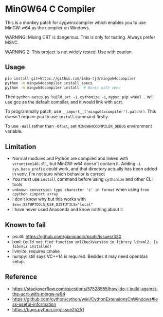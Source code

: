 # MinGW64 C Compiler

This is a monkey patch for cygwinccompiler which enables you to use MinGW-w64 as the compiler on Windows.

WARNING: Mixing CRT is dangerous. This is only for testing. Always prefer MSVC.

WARNING 2: This project is not widely tested. Use with caution.

## Usage

```bash
pip install git+https://github.com/imba-tjd/mingw64ccompiler
python -m mingw64ccompiler install_specs
python -m mingw64ccompiler install  # Works with venv
```

Then `python setup.py build_ext -i`, `cythonize -i`, `mypyc`, `pip wheel .` will use gcc as the default compiler, and it would link with ucrt.

To programmally patch, use `__import__('mingw64ccompiler').patch()`. This doesn't require you to use `install` command firstly.

To use `-Wall` rather than `-Ofast`, set `MINGW64CCOMPILER_DEBUG` environment variable.

## Limitation

* Normal modules and Python are compiled and linked with `vcruntime140.dll`, but MinGW-w64 doesn't contain it. Adding `-L sys.base_prefix` could work, and that directory actually has been added in venv. I'm not sure which behavior is correct
* You must use `install` command before using `cythonize` and other CLI tools
* `unknown conversion type character 'z' in format` when using `from cpython cimport array`
* I don't know why but this works with `$env:SETUPTOOLS_USE_DISTUTILS="local"`
* I have never used Anaconda and know nothing about it

## Known to fail

* psutil: https://github.com/giampaolo/psutil/issues/330
* lxml: `Could not find function xmlCheckVersion in library libxml2. Is libxml2 installed?`
* llvmlite: requires cmake
* numpy: still says VC++14 is required. Besides it may need openblas setup.

## Reference

* https://stackoverflow.com/questions/57528555/how-do-i-build-against-the-ucrt-with-mingw-w64
* https://github.com/cython/cython/wiki/CythonExtensionsOnWindows#less-useful-information
* https://bugs.python.org/issue25251
